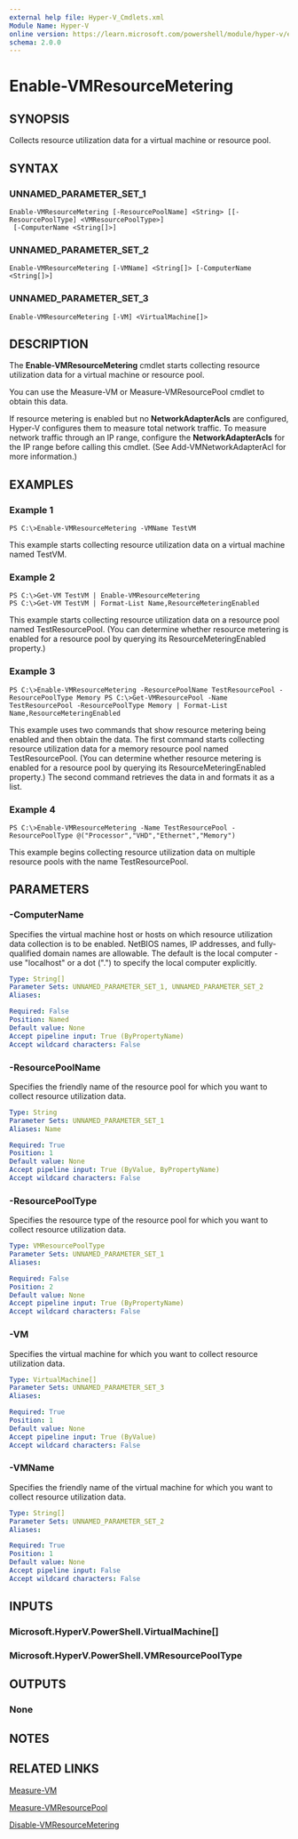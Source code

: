 ```yaml
---
external help file: Hyper-V_Cmdlets.xml
Module Name: Hyper-V
online version: https://learn.microsoft.com/powershell/module/hyper-v/enable-vmresourcemetering?view=windowsserver2012-ps&wt.mc_id=ps-gethelp
schema: 2.0.0
---
```


# Enable-VMResourceMetering

## SYNOPSIS
Collects resource utilization data for a virtual machine or resource pool.

## SYNTAX

### UNNAMED_PARAMETER_SET_1
```
Enable-VMResourceMetering [-ResourcePoolName] <String> [[-ResourcePoolType] <VMResourcePoolType>]
 [-ComputerName <String[]>]
```

### UNNAMED_PARAMETER_SET_2
```
Enable-VMResourceMetering [-VMName] <String[]> [-ComputerName <String[]>]
```

### UNNAMED_PARAMETER_SET_3
```
Enable-VMResourceMetering [-VM] <VirtualMachine[]>
```

## DESCRIPTION
The **Enable-VMResourceMetering** cmdlet starts collecting resource utilization data for a virtual machine or resource pool.

You can use the Measure-VM or Measure-VMResourcePool cmdlet to obtain this data.

If resource metering is enabled but no **NetworkAdapterAcls** are configured, Hyper-V configures them to measure total network traffic.
To measure network traffic through an IP range, configure the **NetworkAdapterAcls** for the IP range before calling this cmdlet.
(See Add-VMNetworkAdapterAcl for more information.)

## EXAMPLES

### Example 1
```
PS C:\>Enable-VMResourceMetering -VMName TestVM
```

This example starts collecting resource utilization data on a virtual machine named TestVM.

### Example 2
```
PS C:\>Get-VM TestVM | Enable-VMResourceMetering
PS C:\>Get-VM TestVM | Format-List Name,ResourceMeteringEnabled
```

This example starts collecting resource utilization data on a resource pool named TestResourcePool.
(You can determine whether resource metering is enabled for a resource pool by querying its ResourceMeteringEnabled property.)

### Example 3
```
PS C:\>Enable-VMResourceMetering -ResourcePoolName TestResourcePool -ResourcePoolType Memory PS C:\>Get-VMResourcePool -Name TestResourcePool -ResourcePoolType Memory | Format-List Name,ResourceMeteringEnabled
```

This example uses two commands that show resource metering being enabled and then obtain the data.
The first command starts collecting resource utilization data for a memory resource pool named TestResourcePool.
(You can determine whether resource metering is enabled for a resource pool by querying its ResourceMeteringEnabled property.) The second command retrieves the data in and formats it as a list.

### Example 4
```
PS C:\>Enable-VMResourceMetering -Name TestResourcePool -ResourcePoolType @("Processor","VHD","Ethernet","Memory")
```

This example begins collecting resource utilization data on multiple resource pools with the name TestResourcePool.

## PARAMETERS

### -ComputerName
Specifies the virtual machine host or hosts on which resource utilization data collection is to be enabled.
NetBIOS names, IP addresses, and fully-qualified domain names are allowable.
The default is the local computer - use "localhost" or a dot (".") to specify the local computer explicitly.

```yaml
Type: String[]
Parameter Sets: UNNAMED_PARAMETER_SET_1, UNNAMED_PARAMETER_SET_2
Aliases: 

Required: False
Position: Named
Default value: None
Accept pipeline input: True (ByPropertyName)
Accept wildcard characters: False
```

### -ResourcePoolName
Specifies the friendly name of the resource pool for which you want to collect resource utilization data.

```yaml
Type: String
Parameter Sets: UNNAMED_PARAMETER_SET_1
Aliases: Name

Required: True
Position: 1
Default value: None
Accept pipeline input: True (ByValue, ByPropertyName)
Accept wildcard characters: False
```

### -ResourcePoolType
Specifies the resource type of the resource pool for which you want to collect resource utilization data.

```yaml
Type: VMResourcePoolType
Parameter Sets: UNNAMED_PARAMETER_SET_1
Aliases: 

Required: False
Position: 2
Default value: None
Accept pipeline input: True (ByPropertyName)
Accept wildcard characters: False
```

### -VM
Specifies the virtual machine for which you want to collect resource utilization data.

```yaml
Type: VirtualMachine[]
Parameter Sets: UNNAMED_PARAMETER_SET_3
Aliases: 

Required: True
Position: 1
Default value: None
Accept pipeline input: True (ByValue)
Accept wildcard characters: False
```

### -VMName
Specifies the friendly name of the virtual machine for which you want to collect resource utilization data.

```yaml
Type: String[]
Parameter Sets: UNNAMED_PARAMETER_SET_2
Aliases: 

Required: True
Position: 1
Default value: None
Accept pipeline input: False
Accept wildcard characters: False
```

## INPUTS

### Microsoft.HyperV.PowerShell.VirtualMachine[]

### Microsoft.HyperV.PowerShell.VMResourcePoolType

## OUTPUTS

### None

## NOTES

## RELATED LINKS

[Measure-VM](Measure-VM.md)

[Measure-VMResourcePool](Measure-VMResourcePool.md)

[Disable-VMResourceMetering](Disable-VMResourceMetering.md)

